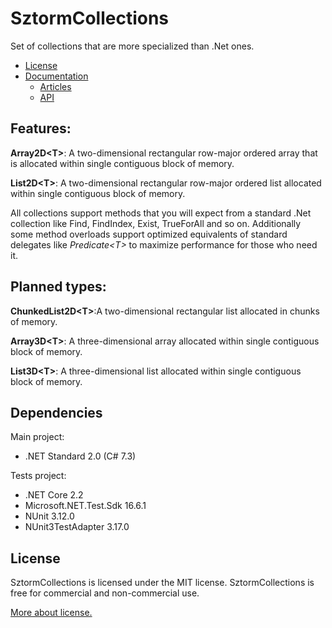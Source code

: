 # SztormCollections
Set of collections that are more specialized than .Net ones.
 * [License](./LICENSE)
 * [Documentation](https://sztorm.github.io/SztormCollections/)
   * [Articles](https://sztorm.github.io/SztormCollections/articles/intro.html)
   * [API](https://sztorm.github.io/SztormCollections/api/index.html)
## Features:
**Array2D&lt;T&gt;**: A two-dimensional rectangular row-major ordered array that is allocated
within single contiguous block of memory.

**List2D&lt;T&gt;**: A two-dimensional rectangular row-major ordered list allocated within single
contiguous block of memory.

All collections support methods that you will expect from a standard .Net collection like Find,
FindIndex, Exist, TrueForAll and so on. Additionally some method overloads support optimized
equivalents of standard delegates like _Predicate\<T\>_ to maximize performance for those who need
it.

## Planned types:
**ChunkedList2D&lt;T&gt;**:A two-dimensional rectangular list allocated in chunks of memory.

**Array3D&lt;T&gt;**: A three-dimensional array allocated within single contiguous block of memory.

**List3D&lt;T&gt;**: A three-dimensional list allocated within single contiguous block of memory.

## Dependencies
Main project:
 * .NET Standard 2.0 (C# 7.3)
 
Tests project:
 * .NET Core 2.2
 * Microsoft.NET.Test.Sdk 16.6.1
 * NUnit 3.12.0
 * NUnit3TestAdapter 3.17.0

## License
SztormCollections is licensed under the MIT license. SztormCollections is free for commercial and
non-commercial use.

[More about license.](./LICENSE)
